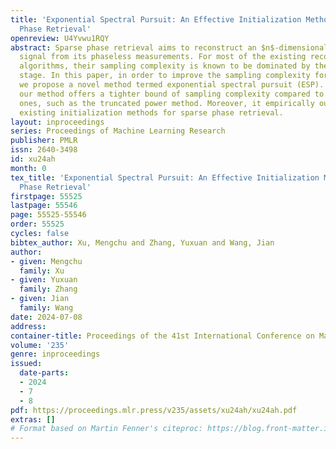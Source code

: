 ```yaml
---
title: 'Exponential Spectral Pursuit: An Effective Initialization Method for Sparse
  Phase Retrieval'
openreview: U4Yvwu1RQY
abstract: Sparse phase retrieval aims to reconstruct an $n$-dimensional $k$-sparse
  signal from its phaseless measurements. For most of the existing reconstruction
  algorithms, their sampling complexity is known to be dominated by the initialization
  stage. In this paper, in order to improve the sampling complexity for initialization,
  we propose a novel method termed exponential spectral pursuit (ESP). Theoretically,
  our method offers a tighter bound of sampling complexity compared to the state-of-the-art
  ones, such as the truncated power method. Moreover, it empirically outperforms the
  existing initialization methods for sparse phase retrieval.
layout: inproceedings
series: Proceedings of Machine Learning Research
publisher: PMLR
issn: 2640-3498
id: xu24ah
month: 0
tex_title: 'Exponential Spectral Pursuit: An Effective Initialization Method for Sparse
  Phase Retrieval'
firstpage: 55525
lastpage: 55546
page: 55525-55546
order: 55525
cycles: false
bibtex_author: Xu, Mengchu and Zhang, Yuxuan and Wang, Jian
author:
- given: Mengchu
  family: Xu
- given: Yuxuan
  family: Zhang
- given: Jian
  family: Wang
date: 2024-07-08
address:
container-title: Proceedings of the 41st International Conference on Machine Learning
volume: '235'
genre: inproceedings
issued:
  date-parts:
  - 2024
  - 7
  - 8
pdf: https://proceedings.mlr.press/v235/assets/xu24ah/xu24ah.pdf
extras: []
# Format based on Martin Fenner's citeproc: https://blog.front-matter.io/posts/citeproc-yaml-for-bibliographies/
---
```

